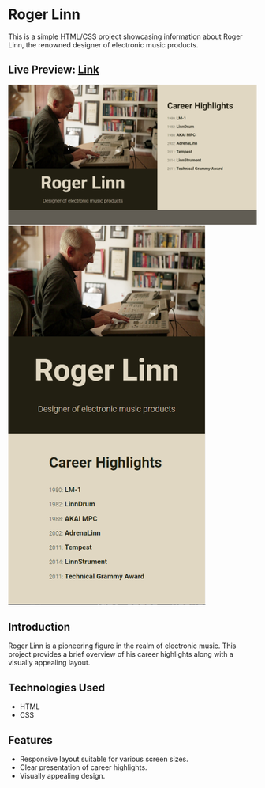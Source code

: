 # Roger Linn

This is a simple HTML/CSS project showcasing information about Roger Linn, the renowned designer of electronic music products.

## Live Preview: [Link](http://linn.alelon.com/)

<img src="./img/screenshot-desktop.png" width="600">

<img src="./img/screenshot-mobile.png" width="400">

## Introduction

Roger Linn is a pioneering figure in the realm of electronic music. This project provides a brief overview of his career highlights along with a visually appealing layout.

## Technologies Used

- HTML
- CSS

## Features

- Responsive layout suitable for various screen sizes.
- Clear presentation of career highlights.
- Visually appealing design.

